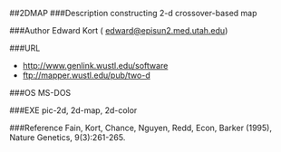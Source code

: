 ##2DMAP
###Description
constructing 2-d crossover-based map

###Author
Edward Kort ( edward@episun2.med.utah.edu)

###URL
* http://www.genlink.wustl.edu/software
* ftp://mapper.wustl.edu/pub/two-d

###OS
MS-DOS

###EXE
pic-2d, 2d-map, 2d-color

###Reference
Fain, Kort, Chance, Nguyen, Redd, Econ, Barker (1995), Nature Genetics, 9(3):261-265.


